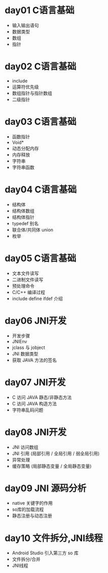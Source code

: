 # day01 C语言基础
- 输入输出语句
- 数据类型
- 数组
- 指针

# day02 C语言基础
- include
- 运算符优先级
- 数组指针与指针数组
- 二级指针

# day03 C语言基础
- 函数指针
- Void*
- 动态分配内存
- 内存释放
- 字符串
- 字符串函数

# day04 C语言基础
- 结构体
- 结构体数组
- 结构体指针
- typedef 别名
- 联合体/共同体 union
- 枚举

# day05 C语言基础
- 文本文件读写
- 二进制文件读写
- 预处理命令
- C/C++ 编译过程
- include define ifdef 介绍

# day06 JNI开发
- 开发步骤
- JNIEnv
- jclass 与 jobject
- JNI 数据类型
- 获取 JAVA 方法的签名

# day07 JNI开发
- C 访问 JAVA 静态/非静态方法
- C 访问 JAVA 构造方法
- 字符串乱码问题

# day08 JNI开发
- JNI 访问数组
- JNI 引用 (局部引用 / 全局引用 / 弱全局引用)
- 异常处理
- 缓存策略 (局部静态变量 / 全局静态变量)

# day09 JNI 源码分析
- native 关键字的作用
- so库的加载流程
- 静态注册与动态注册

# day10 文件拆分,JNI线程
- Android Studio 引入第三方 so 库
- 文件拆分/合并
- JNI线程
